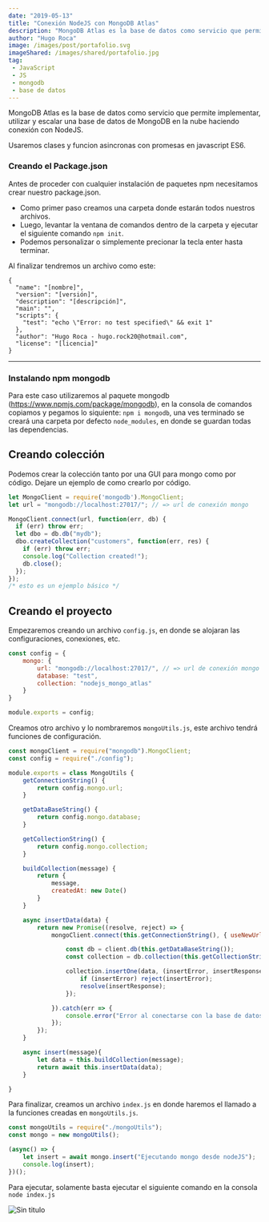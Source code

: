 ```yaml
---
date: "2019-05-13"
title: "Conexión NodeJS con MongoDB Atlas"
description: "MongoDB Atlas es la base de datos como servicio que permite implementar, utilizar y escalar una base de datos de MongoDB en la nube haciendo conexión con NodeJS."
author: "Hugo Roca"
image: /images/post/portafolio.svg
imageShared: /images/shared/portafolio.jpg
tag:
 - JavaScript
 - JS
 - mongodb
 - base de datos
---
```


MongoDB Atlas es la base de datos como servicio que permite implementar, utilizar y escalar una base de datos de MongoDB en la nube haciendo conexión con NodeJS.

Usaremos clases y funcion asincronas con promesas en javascript ES6.

### Creando el Package.json
Antes de proceder con cualquier instalación de paquetes npm necesitamos crear nuestro package.json.

- Como primer paso creamos una carpeta donde estarán todos nuestros archivos.
- Luego, levantar la ventana de comandos dentro de la carpeta y ejecutar el siguiente comando `npm init`.
- Podemos personalizar o simplemente precionar la tecla enter hasta terminar.

Al finalizar tendremos un archivo como este:

```
{
  "name": "[nombre]",
  "version": "[versión]",
  "description": "[descripción]",
  "main": "",
  "scripts": {
    "test": "echo \"Error: no test specified\" && exit 1"
  },
  "author": "Hugo Roca - hugo.rock20@hotmail.com",
  "license": "[licencia]"
}
```

----
### Instalando npm mongodb
Para este caso utilizaremos al paquete mongodb (https://www.npmjs.com/package/mongodb), en la consola de comandos copiamos y pegamos lo siquiente: `npm i mongodb`, una ves terminado se creará una carpeta por defecto `node_modules`, en donde se guardan todas las dependencias.

## Creando colección
Podemos crear la colección tanto por una GUI para mongo como por código. Dejare un ejemplo de como crearlo por código.

```js
let MongoClient = require('mongodb').MongoClient;
let url = "mongodb://localhost:27017/"; // => url de conexión mongo

MongoClient.connect(url, function(err, db) {
  if (err) throw err;
  let dbo = db.db("mydb");
  dbo.createCollection("customers", function(err, res) {
    if (err) throw err;
    console.log("Collection created!");
    db.close();
  });
});
/* esto es un ejemplo básico */
```

## Creando el proyecto
Empezaremos creando un archivo `config.js`, en donde se alojaran las configuraciones, conexiones, etc.

```js
const config = {
    mongo: {
        url: "mongodb://localhost:27017/", // => url de conexión mongo
        database: "test",
        collection: "nodejs_mongo_atlas"
    }
}

module.exports = config;

```

Creamos otro archivo y lo nombraremos `mongoUtils.js`, este archivo tendrá funciones de configuración.

```js
const mongoClient = require("mongodb").MongoClient;
const config = require("./config");

module.exports = class MongoUtils {
    getConnectionString() {
        return config.mongo.url;
    }

    getDataBaseString() {
        return config.mongo.database;
    }

    getCollectionString() {
        return config.mongo.collection;
    }

    buildCollection(message) {
        return {
            message,
            createdAt: new Date()
        }
    }

    async insertData(data) {
        return new Promise((resolve, reject) => {
            mongoClient.connect(this.getConnectionString(), { useNewUrlParser: true }).then(client => {

                const db = client.db(this.getDataBaseString());
                const collection = db.collection(this.getCollectionString());

                collection.insertOne(data, (insertError, insertResponse) => {
                    if (insertError) reject(insertError);
                    resolve(insertResponse);
                });

            }).catch(err => {
                console.error("Error al conectarse con la base de datos: ", err);
            });
        });
    }

    async insert(message){
        let data = this.buildCollection(message);
        return await this.insertData(data);
    }

}

```

Para finalizar, creamos un archivo `index.js` en donde haremos el llamado a la funciones creadas en `mongoUtils.js`.

```js
const mongoUtils = require("./mongoUtils");
const mongo = new mongoUtils();

(async() => {
    let insert = await mongo.insert("Ejecutando mongo desde nodeJS");
    console.log(insert);
})();


```

Para ejecutar, solamente basta ejecutar el siguiente comando en la consola `node index.js`

![Sin titulo](/nodejs-mongodb-atlas/resultado.jpg)